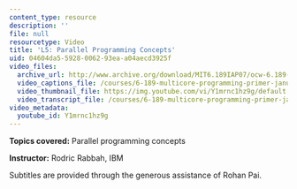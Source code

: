 ```yaml
---
content_type: resource
description: ''
file: null
resourcetype: Video
title: 'L5: Parallel Programming Concepts'
uid: 04604da5-5928-0062-93ea-a04aecd3925f
video_files:
  archive_url: http://www.archive.org/download/MIT6.189IAP07/ocw-6.189-iap07-lec05_300k.mp4
  video_captions_file: /courses/6-189-multicore-programming-primer-january-iap-2007/d659076bf5855541a9900d7484612adb_Y1mrnc1hz9g.vtt
  video_thumbnail_file: https://img.youtube.com/vi/Y1mrnc1hz9g/default.jpg
  video_transcript_file: /courses/6-189-multicore-programming-primer-january-iap-2007/e3c146574aeab7d5c6619dbc8e9fb12e_Y1mrnc1hz9g.pdf
video_metadata:
  youtube_id: Y1mrnc1hz9g
---
```


**Topics covered:** Parallel programming concepts

**Instructor:** Rodric Rabbah, IBM

Subtitles are provided through the generous assistance of Rohan Pai.